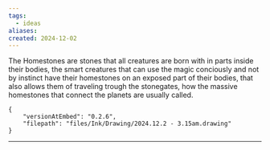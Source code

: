 ```yaml
---
tags:
  - ideas
aliases: 
created: 2024-12-02
---
```


The Homestones are stones that all creatures are born with in parts inside their bodies, the smart creatures that can use the magic conciously and not by instinct have their homestones on an exposed part of their bodies, that also allows them of traveling trough the stonegates, how the massive homestones that connect the planets are usually called. 

```handdrawn-ink
{
	"versionAtEmbed": "0.2.6",
	"filepath": "files/Ink/Drawing/2024.12.2 - 3.15am.drawing"
}
```

---